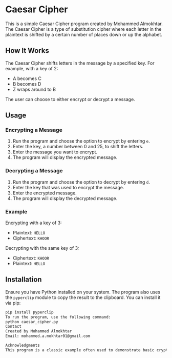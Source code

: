 # Caesar Cipher

This is a simple Caesar Cipher program created by Mohammed Almokhtar. The Caesar Cipher is a type of substitution cipher where each letter in the plaintext is shifted by a certain number of places down or up the alphabet.

## How It Works

The Caesar Cipher shifts letters in the message by a specified key. For example, with a key of 2:
- A becomes C
- B becomes D
- Z wraps around to B

The user can choose to either encrypt or decrypt a message.

## Usage

### Encrypting a Message

1. Run the program and choose the option to encrypt by entering `e`.
2. Enter the key, a number between 0 and 25, to shift the letters.
3. Enter the message you want to encrypt.
4. The program will display the encrypted message.

### Decrypting a Message

1. Run the program and choose the option to decrypt by entering `d`.
2. Enter the key that was used to encrypt the message.
3. Enter the encrypted message.
4. The program will display the decrypted message.

### Example

Encrypting with a key of 3:
- Plaintext: `HELLO`
- Ciphertext: `KHOOR`

Decrypting with the same key of 3:
- Ciphertext: `KHOOR`
- Plaintext: `HELLO`

## Installation

Ensure you have Python installed on your system. The program also uses the `pyperclip` module to copy the result to the clipboard. You can install it via pip:

```bash
pip install pyperclip
To run the program, use the following command:
python caesar_cipher.py
Contact
Created by Mohammed Almokhtar
Email: mohammed.a.mokhtar01@gmail.com

Acknowledgments
This program is a classic example often used to demonstrate basic cryptography concepts.

